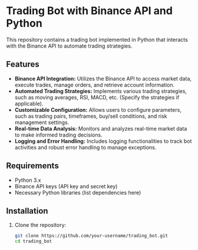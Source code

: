 # Trading Bot with Binance API and Python

This repository contains a trading bot implemented in Python that interacts with the Binance API to automate trading strategies.

## Features

- **Binance API Integration:** Utilizes the Binance API to access market data, execute trades, manage orders, and retrieve account information.
- **Automated Trading Strategies:** Implements various trading strategies, such as moving averages, RSI, MACD, etc. (Specify the strategies if applicable).
- **Customizable Configuration:** Allows users to configure parameters, such as trading pairs, timeframes, buy/sell conditions, and risk management settings.
- **Real-time Data Analysis:** Monitors and analyzes real-time market data to make informed trading decisions.
- **Logging and Error Handling:** Includes logging functionalities to track bot activities and robust error handling to manage exceptions.

## Requirements

- Python 3.x
- Binance API keys (API key and secret key)
- Necessary Python libraries (list dependencies here)

## Installation

1. Clone the repository:

   ```bash
   git clone https://github.com/your-username/trading_bot.git
   cd trading_bot
